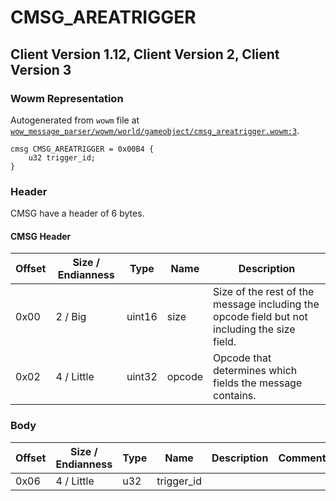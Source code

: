 # CMSG_AREATRIGGER

## Client Version 1.12, Client Version 2, Client Version 3

### Wowm Representation

Autogenerated from `wowm` file at [`wow_message_parser/wowm/world/gameobject/cmsg_areatrigger.wowm:3`](https://github.com/gtker/wow_messages/tree/main/wow_message_parser/wowm/world/gameobject/cmsg_areatrigger.wowm#L3).
```rust,ignore
cmsg CMSG_AREATRIGGER = 0x00B4 {
    u32 trigger_id;
}
```
### Header

CMSG have a header of 6 bytes.

#### CMSG Header

| Offset | Size / Endianness | Type   | Name   | Description |
| ------ | ----------------- | ------ | ------ | ----------- |
| 0x00   | 2 / Big           | uint16 | size   | Size of the rest of the message including the opcode field but not including the size field.|
| 0x02   | 4 / Little        | uint32 | opcode | Opcode that determines which fields the message contains.|

### Body

| Offset | Size / Endianness | Type | Name | Description | Comment |
| ------ | ----------------- | ---- | ---- | ----------- | ------- |
| 0x06 | 4 / Little | u32 | trigger_id |  |  |

